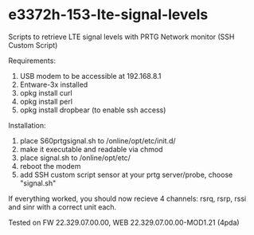 # e3372h-153-lte-signal-levels
Scripts to retrieve LTE signal levels with PRTG Network monitor (SSH Custom Script)

Requirements:
1) USB modem to be accessible at 192.168.8.1
2) Entware-3x installed
3) opkg install curl
4) opkg install perl
5) opkg install dropbear (to enable ssh access)

Installation:

1) place S60prtgsignal.sh to /online/opt/etc/init.d/
2) make it executable and readable via chmod
3) place signal.sh to /online/opt/etc/
4) reboot the modem
5) add SSH custom script sensor at your prtg server/probe, choose "signal.sh"


If everything worked, you should now recieve 4 channels: rsrq, rsrp, rssi and sinr with a correct unit each. 

Tested on FW 22.329.07.00.00, WEB 22.329.07.00.00-MOD1.21 (4pda)
